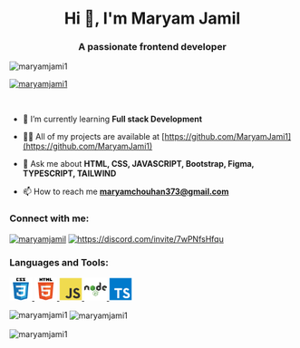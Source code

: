 <h1 align="center">Hi 👋, I'm Maryam Jamil</h1>
<h3 align="center">A passionate frontend developer</h3>

<p align="left"> <img src="https://komarev.com/ghpvc/?username=maryamjami1&label=Profile%20views&color=0e75b6&style=flat" alt="maryamjami1" /> </p>


<p align="left"> <a href="https://github.com/ryo-ma/github-profile-trophy"><img src="https://github-profile-trophy.vercel.app/?username=maryamjami1" alt="maryamjami1" (https://github.com/ryo-ma/github-profile-trophy)
 /></a> </p>

<p align="left"> <a href="https://twitter.com/" target="blank"><img src="https://img.shields.io/twitter/follow/?logo=twitter&style=for-the-badge" alt="" /></a> </p>

- 🌱 I’m currently learning **Full stack Development**

- 👨‍💻 All of my projects are available at [https://github.com/MaryamJami1](https://github.com/MaryamJami1)

- 💬 Ask me about **HTML, CSS, JAVASCRIPT, Bootstrap, Figma, TYPESCRIPT, TAILWIND**

- 📫 How to reach me **maryamchouhan373@gmail.com**

<h3 align="left">Connect with me:</h3>
<p align="left">
<a href="https://linkedin.com/in/maryamjamil" target="blank"><img align="center" src="https://raw.githubusercontent.com/rahuldkjain/github-profile-readme-generator/master/src/images/icons/Social/linked-in-alt.svg" alt="maryamjamil" height="30" width="40" /></a>
<a href="https://discord.gg/https://discord.com/invite/7wPNfsHfqu" target="blank"><img align="center" src="https://raw.githubusercontent.com/rahuldkjain/github-profile-readme-generator/master/src/images/icons/Social/discord.svg" alt="https://discord.com/invite/7wPNfsHfqu" height="30" width="40" /></a>
</p>

<h3 align="left">Languages and Tools:</h3>
<p align="left"> <a href="https://www.w3schools.com/css/" target="_blank" rel="noreferrer"> <img src="https://raw.githubusercontent.com/devicons/devicon/master/icons/css3/css3-original-wordmark.svg" alt="css3" width="40" height="40"/> </a> <a href="https://www.w3.org/html/" target="_blank" rel="noreferrer"> <img src="https://raw.githubusercontent.com/devicons/devicon/master/icons/html5/html5-original-wordmark.svg" alt="html5" width="40" height="40"/> </a> <a href="https://developer.mozilla.org/en-US/docs/Web/JavaScript" target="_blank" rel="noreferrer"> <img src="https://raw.githubusercontent.com/devicons/devicon/master/icons/javascript/javascript-original.svg" alt="javascript" width="40" height="40"/> </a> <a href="https://nodejs.org" target="_blank" rel="noreferrer"> <img src="https://raw.githubusercontent.com/devicons/devicon/master/icons/nodejs/nodejs-original-wordmark.svg" alt="nodejs" width="40" height="40"/> </a> <a href="https://www.typescriptlang.org/" target="_blank" rel="noreferrer"> <img src="https://raw.githubusercontent.com/devicons/devicon/master/icons/typescript/typescript-original.svg" alt="typescript" width="40" height="40"/> </a> </p>

<p><img align="left" src="https://github-readme-stats.vercel.app/api/top-langs?username=maryamjami1&show_icons=true&locale=en&layout=compact" alt="maryamjami1" /></p>

<p>&nbsp;<img align="center" src="https://github-readme-stats.vercel.app/api?username=maryamjami1&show_icons=true&locale=en" alt="maryamjami1" /></p>

<p><img align="center" src="https://github-readme-streak-stats.herokuapp.com/?user=maryamjami1&" alt="maryamjami1" /></p>

</div>

###

###

<br clear="both">

###
